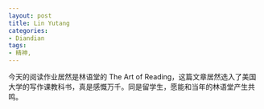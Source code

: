 ```yaml
---
layout: post
title: Lin Yutang
categories:
- Diandian
tags:
- 精神, 
---
```

今天的阅读作业居然是林语堂的 The Art of Reading，这篇文章居然选入了美国大学的写作课教科书，真是感慨万千。同是留学生，愿能和当年的林语堂产生共鸣。